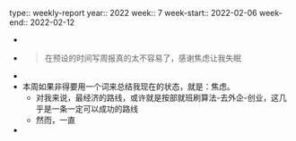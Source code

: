 type:: weekly-report
year:: 2022
week:: 7
week-start:: 2022-02-06
week-end:: 2022-02-12

-
- > 在预设的时间写周报真的太不容易了，感谢焦虑让我失眠
-
- 本周如果非得要用一个词来总结我现在的状态，就是：焦虑。
	- 对我来说，最经济的路线，或许就是按部就班刷算法-去外企-创业，这几乎是一条一定可以成功的路线
	- 然而，一直
-